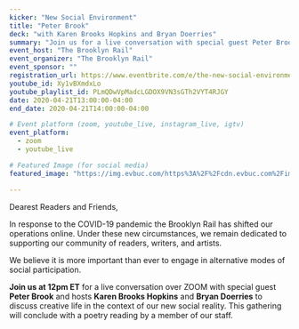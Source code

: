 ```yaml
---
kicker: "New Social Environment"
title: "Peter Brook"
deck: "with Karen Brooks Hopkins and Bryan Doerries"
summary: "Join us for a live conversation with special guest Peter Brook and hosts Karen Brooks Hopkins and Bryan Doerries to discuss creative life in the context of our new social reality, followed by a poetry reading."
event_host: "The Brooklyn Rail"
event_organizer: "The Brooklyn Rail"
event_sponsor: ""
registration_url: https://www.eventbrite.com/e/the-new-social-environment-26-peter-brook-tickets-102427515456
youtube_id: Xy1vBXmdxLo
youtube_playlist_id: PLmQDwVpMadcLGDOX9VN3sGTh2VYT4RJGY
date: 2020-04-21T13:00:00-04:00
end_date: 2020-04-21T14:00:00-04:00

# Event platform (zoom, youtube_live, instagram_live, igtv)
event_platform:
  - zoom
  - youtube_live

# Featured Image (for social media)
featured_image: "https://img.evbuc.com/https%3A%2F%2Fcdn.evbuc.com%2Fimages%2F98460586%2F250527606728%2F1%2Foriginal.20200410-204950?h=2000&w=720&auto=format%2Ccompress&q=75&sharp=10&s=8649b025d9637aa49fc1c6759d7c09ee"

---
```


Dearest Readers and Friends,

In response to the COVID-19 pandemic the Brooklyn Rail has shifted our operations online. Under these new circumstances, we remain dedicated to supporting our community of readers, writers, and artists.

We believe it is more important than ever to engage in alternative modes of social participation.

**Join us at 12pm ET**  for a live conversation over ZOOM with special guest  **Peter Brook**  and hosts  **Karen Brooks Hopkins**  and  **Bryan Doerries**  to discuss creative life in the context of our new social reality. This gathering will conclude with a poetry reading by a member of our staff.
